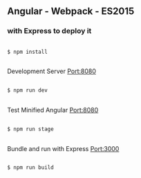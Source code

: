 ## Angular - Webpack - ES2015
### with Express to deploy it

```bash
  
$ npm install
  
```

Development Server [Port:8080](http://localhost:8080/)
```bash
  
$ npm run dev
  
```

Test Minified Angular [Port:8080](http://localhost:8080/)
```bash
  
$ npm run stage
  
```

Bundle and run with Express [Port:3000](http://localhost:3000/)
```bash
  
$ npm run build
  
```
